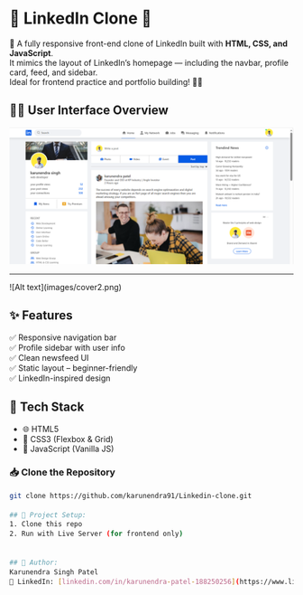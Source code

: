 # 🔗 LinkedIn Clone 💼
🚀 A fully responsive front-end clone of LinkedIn built with **HTML, CSS, and JavaScript**.  
It mimics the layout of LinkedIn’s homepage — including the navbar, profile card, feed, and sidebar.  
Ideal for frontend practice and portfolio building! 🎯✨


## 🧑‍💻 User Interface Overview
![Alt text](images/cover1.png)
<hr>
![Alt text](images/cover2.png)




## ✨ Features

✅ Responsive navigation bar  
✅ Profile sidebar with user info  
✅ Clean newsfeed UI  
✅ Static layout – beginner-friendly  
✅ LinkedIn-inspired design  

## 🧰 Tech Stack

- 🌐 HTML5  
- 🎨 CSS3 (Flexbox & Grid)  
- 🧠 JavaScript (Vanilla JS)

### 📥 Clone the Repository
```bash
git clone https://github.com/karunendra91/Linkedin-clone.git

## 📁 Project Setup:
1. Clone this repo  
2. Run with Live Server (for frontend only)  


## 🙌 Author:
Karunendra Singh Patel  
🔗 LinkedIn: [linkedin.com/in/karunendra-patel-188250256](https://www.linkedin.com/in/karunendra-patel-188250256)


